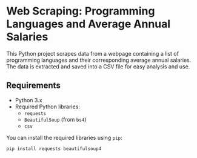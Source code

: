 # Web Scraping: Programming Languages and Average Annual Salaries

This Python project scrapes data from a webpage containing a list of programming languages and their corresponding average annual salaries. The data is extracted and saved into a CSV file for easy analysis and use.

## Requirements

- Python 3.x
- Required Python libraries:
  - `requests`
  - `BeautifulSoup` (from `bs4`)
  - `csv`

You can install the required libraries using `pip`:

```bash
pip install requests beautifulsoup4
